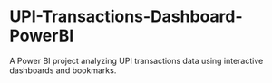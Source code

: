 # UPI-Transactions-Dashboard-PowerBI
A Power BI project analyzing UPI transactions data using interactive dashboards and bookmarks.
